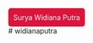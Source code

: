 <div style="background-color: crimson; color: white; padding: 10px; border-radius: 5px; width: max-content;">Surya Widiana Putra
</div>
#   w i d i a n a p u t r a  
 